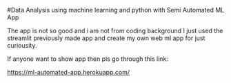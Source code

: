 #Data Analysis using machine learning and python with Semi Automated ML App

The app is not so good and i am not from coding background I just used the streamlit previously made app and create my own web ml app for just curiousity.

If anyone want to show app then pls go through this link:

https://ml-automated-app.herokuapp.com/
